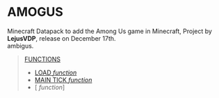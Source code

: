 # AMOGUS

Minecraft Datapack to add the Among Us game in Minecraft,
Project by **LejusVDP**, release on December 17th.  
ambigus.  
> [FUNCTIONS](./AMOGUS)
> - [LOAD *function*](./AMOGUS/data/amogus/functions/load.mcfunction)  
> - [MAIN TICK *function*](./AMOGUS/data/amogus/functions/tick.mcfunction)
> - [ *function*]
